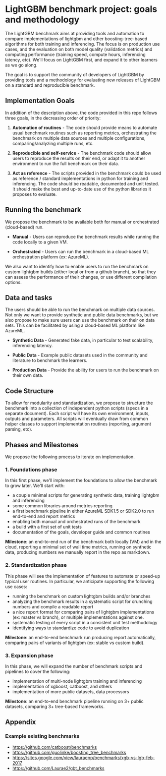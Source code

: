 # LightGBM benchmark project: goals and methodology

The LightGBM benchmark aims at providing tools and automation to compare implementations of lightgbm and other boosting-tree-based algorithms for both training and inferencing. The focus is on production use cases, and the evaluation on both model quality (validation metrics) and computing performance (training speed, compute hours, inferencing latency, etc). We'll focus on LightGBM first, and expand it to other learners as we go along.

The goal is to support the community of developers of LightGBM by providing tools and a methodology for evaluating new releases of LightGBM on a standard and reproducible benchmark.

## Implementation Goals

In addition of the description above, the code provided in this repo follows three goals, in the decreasing order of priority:

1. **Automation of routines** - The code should provide means to automate usual benchmark routines such as reporting metrics, orchestrating the benchmark on multiple data sources and multiple configurations, comparing/analyzing multiple runs, etc.

2. **Reproducible and self-service** - The benchmark code should allow users to reproduce the results on their end, or adapt it to another environment to run the full benchmark on their data.

3. **Act as reference** - The scripts provided in the benchmark could be used as reference / standard implementations in python for training and inferencing. The code should be readable, documented and unit tested. It should make the best and up-to-date use of the python libraries it proposes to evaluate.

## Running the benchmark

We propose the benchmark to be available both for manual or orchestrated (cloud-based) run.

- **Manual** - Users can reproduce the benchmark results while running the code locally to a given VM.

- **Orchestrated** - Users can run the benchmark in a cloud-based ML orchestration platform (ex: AzureML).

We also want to identify how to enable users to run the benchmark on custom lightgbm builds (either local or from a github branch), so that they can assess the performance of their changes, or use different compilation options.

## Data and tasks

The users should be able to run the benchmark on multiple data sources. Not only we want to provide synthetic and public data benchmarks, but we also propose to make sure users can use the benchmark on their on data sets. This can be facilitated by using a cloud-based ML platform like AzureML.

- **Synthetic Data** - Generated fake data, in particular to test scalability, inferencing latency.

- **Public Data** - Example public datasets used in the community and literature to benchmark the learners.

- **Production Data** - Provide the ability for users to run the benchmark on their own data.

## Code Structure

To allow for modularity and standardization, we propose to structure the benchmark into a collection of independent python scripts (specs in a separate document). Each script will have its own environment, inputs, outputs and parameters. All scripts will eventually draw from common helper classes to support implementation routines (reporting, argument parsing, etc).

## Phases and Milestones

We propose the following process to iterate on implementation.

### 1. Foundations phase

In this first phase, we'll implement the foundations to allow the benchmark to grow later. We'll start with:
- a couple minimal scripts for generating synthetic data, training lightgbm and inferencing
- some common libraries around metrics reporting
- a first benchmark pipeline in either AzureML SDK1.5 or SDK2.0 to run end-to-end and report metrics
- enabling both manual and orchestrated runs of the benchmark
- a build with a first set of unit tests
- documentation of the goals, developer guide and common routines

**Milestone**: an end-to-end run of the benchmark both locally (VM) and in the cloud, reporting a minimal set of wall time metrics, running on synthetic data, producing numbers we manually report in the repo as markdown.

### 2. Standardization phase

This phase will see the implementation of features to automate or speed-up typical user routines. In particular, we anticipate supporting the following use cases:
- running the benchmark on custom lightgbm builds and/or branches
- analyzing the benchmark results in a systematic script for crunching numbers and compile a readable report
- a nice report format for comparing pairs of lightgbm implementations (ex: master vs branch), or multiple implementations against one.
- systematic testing of every script in a consistent unit test methodology
- identifying ways to standardize code to avoid duplication

**Milestone**: an end-to-end benchmark run producing report automatically, comparing pairs of variants of lightgbm (ex: stable vs custom build).

### 3. Expansion phase

In this phase, we will expand the number of benchmark scripts and pipelines to cover the following:
- implementation of multi-node lightgbm training and inferencing
- implementation of xgboost, catboost, and others
- implementation of more public datasets, data processors

**Milestone**: an end-to-end benchmark pipeline running on 3+ public datasets, comparing 3+ tree-based frameworks.

## Appendix

### Example existing benchmarks

- https://github.com/catboost/benchmarks
- https://github.com/guolinke/boosting_tree_benchmarks
- https://sites.google.com/view/lauraepp/benchmarks/xgb-vs-lgb-feb-2017
- https://github.com/Laurae2/gbt_benchmarks
